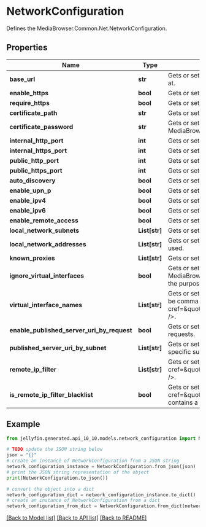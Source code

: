 # NetworkConfiguration

Defines the MediaBrowser.Common.Net.NetworkConfiguration.

## Properties

Name | Type | Description | Notes
------------ | ------------- | ------------- | -------------
**base_url** | **str** | Gets or sets a value used to specify the URL prefix that your Jellyfin instance can be accessed at. | [optional] 
**enable_https** | **bool** | Gets or sets a value indicating whether to use HTTPS. | [optional] 
**require_https** | **bool** | Gets or sets a value indicating whether the server should force connections over HTTPS. | [optional] 
**certificate_path** | **str** | Gets or sets the filesystem path of an X.509 certificate to use for SSL. | [optional] 
**certificate_password** | **str** | Gets or sets the password required to access the X.509 certificate data in the file specified by MediaBrowser.Common.Net.NetworkConfiguration.CertificatePath. | [optional] 
**internal_http_port** | **int** | Gets or sets the internal HTTP server port. | [optional] 
**internal_https_port** | **int** | Gets or sets the internal HTTPS server port. | [optional] 
**public_http_port** | **int** | Gets or sets the public HTTP port. | [optional] 
**public_https_port** | **int** | Gets or sets the public HTTPS port. | [optional] 
**auto_discovery** | **bool** | Gets or sets a value indicating whether Autodiscovery is enabled. | [optional] 
**enable_upn_p** | **bool** | Gets or sets a value indicating whether to enable automatic port forwarding. | [optional] 
**enable_ipv4** | **bool** | Gets or sets a value indicating whether IPv6 is enabled. | [optional] 
**enable_ipv6** | **bool** | Gets or sets a value indicating whether IPv6 is enabled. | [optional] 
**enable_remote_access** | **bool** | Gets or sets a value indicating whether access from outside of the LAN is permitted. | [optional] 
**local_network_subnets** | **List[str]** | Gets or sets the subnets that are deemed to make up the LAN. | [optional] 
**local_network_addresses** | **List[str]** | Gets or sets the interface addresses which Jellyfin will bind to. If empty, all interfaces will be used. | [optional] 
**known_proxies** | **List[str]** | Gets or sets the known proxies. | [optional] 
**ignore_virtual_interfaces** | **bool** | Gets or sets a value indicating whether address names that match MediaBrowser.Common.Net.NetworkConfiguration.VirtualInterfaceNames should be ignored for the purposes of binding. | [optional] 
**virtual_interface_names** | **List[str]** | Gets or sets a value indicating the interface name prefixes that should be ignored. The list can be comma separated and values are case-insensitive. &lt;seealso cref&#x3D;\&quot;P:MediaBrowser.Common.Net.NetworkConfiguration.IgnoreVirtualInterfaces\&quot; /&gt;. | [optional] 
**enable_published_server_uri_by_request** | **bool** | Gets or sets a value indicating whether the published server uri is based on information in HTTP requests. | [optional] 
**published_server_uri_by_subnet** | **List[str]** | Gets or sets the PublishedServerUriBySubnet  Gets or sets PublishedServerUri to advertise for specific subnets. | [optional] 
**remote_ip_filter** | **List[str]** | Gets or sets the filter for remote IP connectivity. Used in conjunction with &lt;seealso cref&#x3D;\&quot;P:MediaBrowser.Common.Net.NetworkConfiguration.IsRemoteIPFilterBlacklist\&quot; /&gt;. | [optional] 
**is_remote_ip_filter_blacklist** | **bool** | Gets or sets a value indicating whether &lt;seealso cref&#x3D;\&quot;P:MediaBrowser.Common.Net.NetworkConfiguration.RemoteIPFilter\&quot; /&gt; contains a blacklist or a whitelist. Default is a whitelist. | [optional] 

## Example

```python
from jellyfin.generated.api_10_10.models.network_configuration import NetworkConfiguration

# TODO update the JSON string below
json = "{}"
# create an instance of NetworkConfiguration from a JSON string
network_configuration_instance = NetworkConfiguration.from_json(json)
# print the JSON string representation of the object
print(NetworkConfiguration.to_json())

# convert the object into a dict
network_configuration_dict = network_configuration_instance.to_dict()
# create an instance of NetworkConfiguration from a dict
network_configuration_from_dict = NetworkConfiguration.from_dict(network_configuration_dict)
```
[[Back to Model list]](../README.md#documentation-for-models) [[Back to API list]](../README.md#documentation-for-api-endpoints) [[Back to README]](../README.md)


